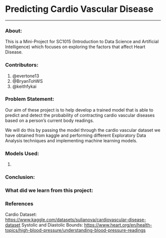 # Predicting Cardio Vascular Disease

---
### About:

This is a Mini-Project for SC1015 (Introduction to Data Science and Artificial Intelligence) which focuses on exploring the factors that affect Heart Disease.

### Contributors:
1. @evertone13
2. @BryanTohWS
3. @keithfykai

### Problem Statement:
Our aim of these project is to help develop a trained model that is able to predict and detect the probability of contracting cardio vascular diseases based on a person’s current body readings.

We will do this by passing the model through the cardio vascular dataset we have obtained from kaggle and performing different Exploratory Data Analysis techniques and implementing machine learning models.

### Models Used:
1. 


### Conclusion:



### What did we learn from this project:


### References
Cardio Dataset: https://www.kaggle.com/datasets/sulianova/cardiovascular-disease-dataset
Systolic and Diastolic Bounds: https://www.heart.org/en/health-topics/high-blood-pressure/understanding-blood-pressure-readings
